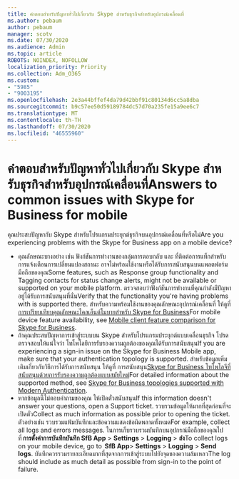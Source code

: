 ```yaml
---
title: คําตอบสําหรับปัญหาทั่วไปเกี่ยวกับ Skype สําหรับธุรกิจสําหรับอุปกรณ์เคลื่อนที่
ms.author: pebaum
author: pebaum
manager: scotv
ms.date: 07/30/2020
ms.audience: Admin
ms.topic: article
ROBOTS: NOINDEX, NOFOLLOW
localization_priority: Priority
ms.collection: Adm_O365
ms.custom:
- "5985"
- "9003195"
ms.openlocfilehash: 2e3a44bffef4da79d42bbf91c80134d6cc5a8dba
ms.sourcegitcommit: b9c57ee50d59189784dc57d70a235fe15a9ee6c7
ms.translationtype: MT
ms.contentlocale: th-TH
ms.lasthandoff: 07/30/2020
ms.locfileid: "46555960"
---
```

# <a name="answers-to-common-issues-with-skype-for-business-for-mobile"></a><span data-ttu-id="efa1e-102">คําตอบสําหรับปัญหาทั่วไปเกี่ยวกับ Skype สําหรับธุรกิจสําหรับอุปกรณ์เคลื่อนที่</span><span class="sxs-lookup"><span data-stu-id="efa1e-102">Answers to common issues with Skype for Business for mobile</span></span>

<span data-ttu-id="efa1e-103">คุณประสบปัญหากับ Skype สําหรับโปรแกรมประยุกต์ธุรกิจบนอุปกรณ์เคลื่อนที่หรือไม่</span><span class="sxs-lookup"><span data-stu-id="efa1e-103">Are you experiencing problems with the Skype for Business app on a mobile device?</span></span>

- <span data-ttu-id="efa1e-104">คุณลักษณะบางอย่าง เช่น ฟังก์ชันการทํางานของกลุ่มการตอบกลับ และ ที่ติดต่อการแท็กสําหรับการแจ้งเตือนการเปลี่ยนแปลงสถานะ อาจไม่พร้อมใช้งานหรือได้รับการสนับสนุนบนแพลตฟอร์มมือถือของคุณ</span><span class="sxs-lookup"><span data-stu-id="efa1e-104">Some features, such as Response group functionality and Tagging contacts for status change alerts, might not be available or supported on your mobile platform.</span></span> <span data-ttu-id="efa1e-105">ตรวจสอบว่าฟังก์ชันการทํางานที่คุณกําลังมีปัญหาอยู่ได้รับการสนับสนุนที่นั่น</span><span class="sxs-lookup"><span data-stu-id="efa1e-105">Verify that the functionality you're having problems with is supported there.</span></span> <span data-ttu-id="efa1e-106">สําหรับความพร้อมใช้งานของคุณลักษณะอุปกรณ์เคลื่อนที่ ให้ดูที่[การเปรียบเทียบคุณลักษณะไคลเอ็นต์โมบายสําหรับ Skype for Business](https://technet.microsoft.com/library/Dn951412.aspx)</span><span class="sxs-lookup"><span data-stu-id="efa1e-106">For mobile device feature availability, see [Mobile client feature comparison for Skype for Business](https://technet.microsoft.com/library/Dn951412.aspx).</span></span>
- <span data-ttu-id="efa1e-107">ถ้าคุณประสบปัญหาการเข้าสู่ระบบบน Skype สําหรับโปรแกรมประยุกต์แบบเคลื่อนธุรกิจ โปรดตรวจสอบให้แน่ใจว่า โทโพโลยีการรับรองความถูกต้องของคุณได้รับการสนับสนุน</span><span class="sxs-lookup"><span data-stu-id="efa1e-107">If you are experiencing a sign-in issue on the Skype for Business Mobile app, make sure that your authentication topology is supported.</span></span> <span data-ttu-id="efa1e-108">สําหรับข้อมูลเพิ่มเติมเกี่ยวกับวิธีการได้รับการสนับสนุน ให้ดูที่ การสนับสนุน[Skype for Business โทโพโลจีที่สนับสนุนด้วยการรับรองความถูกต้องแบบสมัยใหม่](https://docs.microsoft.com/skypeforbusiness/plan-your-deployment/modern-authentication/topologies-supported)</span><span class="sxs-lookup"><span data-stu-id="efa1e-108">For detailed information about the supported method, see [Skype for Business topologies supported with Modern Authentication](https://docs.microsoft.com/skypeforbusiness/plan-your-deployment/modern-authentication/topologies-supported).</span></span>  
- <span data-ttu-id="efa1e-109">หากข้อมูลนี้ไม่ตอบคําถามของคุณ ให้เปิดตั๋วสนับสนุน</span><span class="sxs-lookup"><span data-stu-id="efa1e-109">If this information doesn't answer your questions, open a Support ticket.</span></span> <span data-ttu-id="efa1e-110">รวบรวมข้อมูลให้มากที่สุดก่อนที่จะเปิดตั๋ว</span><span class="sxs-lookup"><span data-stu-id="efa1e-110">Collect as much information as possible prior to opening the ticket.</span></span> <span data-ttu-id="efa1e-111">ตัวอย่างเช่น รวบรวมแฟ้มบันทึกและข้อความแสดงข้อผิดพลาดทั้งหมด</span><span class="sxs-lookup"><span data-stu-id="efa1e-111">For example, collect all logs and errors messages.</span></span> <span data-ttu-id="efa1e-112">ในการเก็บรวบรวมบันทึกบนอุปกรณ์มือถือของคุณไปที่ **การตั้งค่าการบันทึกบันทึก SfB App** >   **Settings**  >   **Logging**  >   **ส่ง**</span><span class="sxs-lookup"><span data-stu-id="efa1e-112">To collect logs on your mobile device, go to  **SfB App**>  **Settings** >  **Logging** >  **Send logs**.</span></span> <span data-ttu-id="efa1e-113">บันทึกควรรวมรายละเอียดมากที่สุดจากการเข้าสู่ระบบไปยังจุดของความล้มเหลว</span><span class="sxs-lookup"><span data-stu-id="efa1e-113">The log should include as much detail as possible from sign-in to the point of failure.</span></span>
